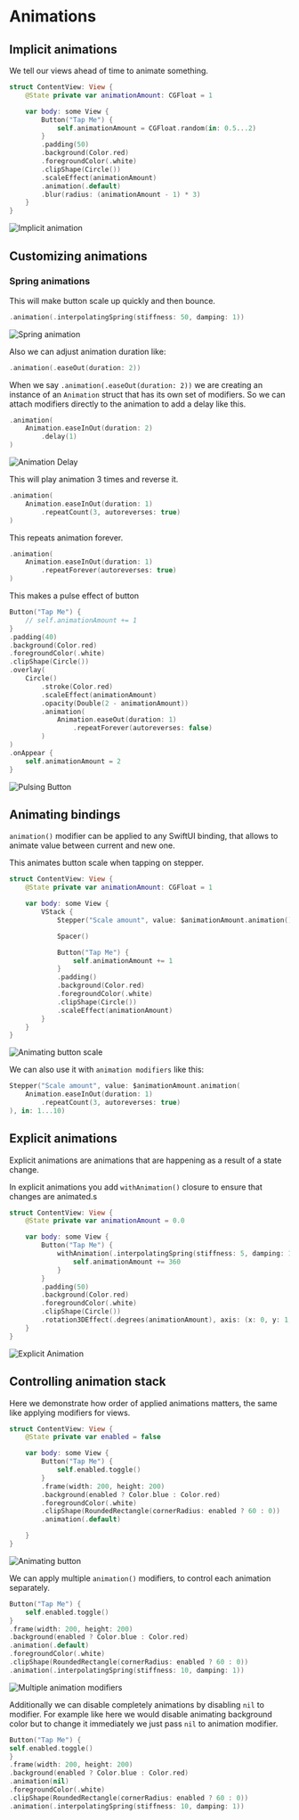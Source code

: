 # Animations

## Implicit animations

We tell our views ahead of time to animate something.

```swift
struct ContentView: View {
    @State private var animationAmount: CGFloat = 1

    var body: some View {
        Button("Tap Me") {
            self.animationAmount = CGFloat.random(in: 0.5...2)
        }
        .padding(50)
        .background(Color.red)
        .foregroundColor(.white)
        .clipShape(Circle())
        .scaleEffect(animationAmount)
        .animation(.default)
        .blur(radius: (animationAmount - 1) * 3)
    }
}
```

![Implicit animation](https://media.giphy.com/media/fqhlnAApoMr5Kd56jm/giphy.gif)

## Customizing animations

### Spring animations

This will make button scale up quickly and then bounce.

```swift
.animation(.interpolatingSpring(stiffness: 50, damping: 1))
```

![Spring animation](https://media.giphy.com/media/JQ4X1D9cOCjkXMvFzy/giphy.gif)

Also we can adjust animation duration like:

```swift
.animation(.easeOut(duration: 2))
```

When we say `.animation(.easeOut(duration: 2))` we are creating an instance of an `Animation` struct that has its own set of modifiers. So we can attach modifiers directly to the animation to add a delay like this.

```swift
.animation(
    Animation.easeInOut(duration: 2)
        .delay(1)
)
```

![Animation Delay](https://media.giphy.com/media/iJDDzX06luFiOPLfMA/giphy.gif)

This will play animation 3 times and reverse it.

```swift
.animation(
    Animation.easeInOut(duration: 1)
        .repeatCount(3, autoreverses: true)
)
```

This repeats animation forever.

```swift
.animation(
    Animation.easeInOut(duration: 1)
        .repeatForever(autoreverses: true)
)
```

This makes a pulse effect of button

```swift
Button("Tap Me") {
    // self.animationAmount += 1
}
.padding(40)
.background(Color.red)
.foregroundColor(.white)
.clipShape(Circle())
.overlay(
    Circle()
        .stroke(Color.red)
        .scaleEffect(animationAmount)
        .opacity(Double(2 - animationAmount))
        .animation(
            Animation.easeOut(duration: 1)
                .repeatForever(autoreverses: false)
        )
)
.onAppear {
    self.animationAmount = 2
}
```

![Pulsing Button](https://media.giphy.com/media/cmU2FPTevGnyzZl4lS/giphy.gif)

## Animating bindings

`animation()` modifier can be applied to any SwiftUI binding, that allows to animate value between current and new one.

This animates button scale when tapping on stepper.

```swift
struct ContentView: View {
    @State private var animationAmount: CGFloat = 1

    var body: some View {
        VStack {
            Stepper("Scale amount", value: $animationAmount.animation(), in: 1...10)

            Spacer()

            Button("Tap Me") {
                self.animationAmount += 1
            }
            .padding()
            .background(Color.red)
            .foregroundColor(.white)
            .clipShape(Circle())
            .scaleEffect(animationAmount)
        }
    }
}
```

![Animating button scale](https://media.giphy.com/media/StdBSbIFdAVeIKvojy/giphy.gif)

We can also use it with `animation modifiers` like this:

```swift
Stepper("Scale amount", value: $animationAmount.animation(
    Animation.easeInOut(duration: 1)
        .repeatCount(3, autoreverses: true)
), in: 1...10)
```

## Explicit animations

Explicit animations are animations that are happening as a result of a state change.

In explicit animations you add `withAnimation()` closure to ensure that changes are animated.s

```swift
struct ContentView: View {
    @State private var animationAmount = 0.0

    var body: some View {
        Button("Tap Me") {
            withAnimation(.interpolatingSpring(stiffness: 5, damping: 1)) {
                self.animationAmount += 360
            }
        }
        .padding(50)
        .background(Color.red)
        .foregroundColor(.white)
        .clipShape(Circle())
        .rotation3DEffect(.degrees(animationAmount), axis: (x: 0, y: 1, z: 0))
    }
}
```

![Explicit Animation](https://media.giphy.com/media/PmALLrgE88vya98BuS/giphy.gif)

## Controlling animation stack

Here we demonstrate how order of applied animations matters, the same like applying modifiers for views.

```swift
struct ContentView: View {
    @State private var enabled = false

    var body: some View {
        Button("Tap Me") {
            self.enabled.toggle()
        }
        .frame(width: 200, height: 200)
        .background(enabled ? Color.blue : Color.red)
        .foregroundColor(.white)
        .clipShape(RoundedRectangle(cornerRadius: enabled ? 60 : 0))
        .animation(.default)

    }
}
```

![Animating button](https://media.giphy.com/media/IhCeBzPf9vc0SUHldw/giphy.gif)

We can apply multiple `animation()` modifiers, to control each animation separately.

```swift
Button("Tap Me") {
    self.enabled.toggle()
}
.frame(width: 200, height: 200)
.background(enabled ? Color.blue : Color.red)
.animation(.default)
.foregroundColor(.white)
.clipShape(RoundedRectangle(cornerRadius: enabled ? 60 : 0))
.animation(.interpolatingSpring(stiffness: 10, damping: 1))
```

![Multiple animation modifiers](https://media.giphy.com/media/lOTXln6Uth0b3Am8Qs/giphy.gif)

Additionally we can disable completely animations by disabling `nil` to modifier. For example like here we would disable animating background color but to change it immediately we just pass `nil` to animation modifier.

```swift
Button("Tap Me") {
self.enabled.toggle()
}
.frame(width: 200, height: 200)
.background(enabled ? Color.blue : Color.red)
.animation(nil)
.foregroundColor(.white)
.clipShape(RoundedRectangle(cornerRadius: enabled ? 60 : 0))
.animation(.interpolatingSpring(stiffness: 10, damping: 1))
```
